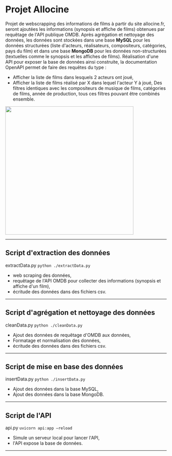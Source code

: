 # **Projet Allocine**

Projet de webscrapping des informations de films à partir du site allocine.fr, seront ajoutées les informations (synopsis et affiche de films) obtenues par requêtage de l'API publique OMDB.
Après agrégation et nettoyage des données, les données sont stockées dans une base **MySQL** pour les données structurées (liste d'acteurs, réalisateurs, compositeurs, catégories, pays du film) et dans une base **MongoDB** pour les données non-structurées (textuelles comme le synopsis et les affiches de films).
Réalisation d'une API pour exposer la base de données ainsi construite, la documentation OpenAPI permet de faire des requêtes du type :
- Afficher la liste de films dans lesquels 2 acteurs ont joué,
- Afficher la liste de films réalisé par X dans lequel l'acteur Y à joué,
Des filtres identiques avec les compositeurs de musique de films, catégories de films, année de production, tous ces filtres pouvant être combinés ensemble.

<div>
<img src="attachment:https://github.com/Franck-LF/projectBlock1/blob/main/images/diag.png" width="400"/>
</div>

---

## **Script d'extraction des données**

extractData.py
<code>python ./extractData.py</code>

- web scraping des données,
- requêtage de l'API OMDB pour collecter des informations (synopsis et affiche d'un film),
- écritude des données dans des fichiers csv.

---

## **Script d'agrégation et nettoyage des données**

cleanData.py
<code>python ./cleanData.py</code>

- Ajout des données de requêtage d'OMDB aux données,
- Formatage et normalisation des données,
- écritude des données dans des fichiers csv.

---

## **Script de mise en base des données**

insertData.py
<code>python ./insertData.py</code>

- Ajout des données dans la base MySQL,
- Ajout des données dans la base MongoDB.

---

## **Script de l'API**

api.py
<code>uvicorn api:app –reload</code>

- Simule un serveur local pour lancer l'API,
- l'API expose la base de données.

---

